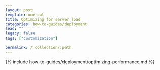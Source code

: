 ```yaml
---
layout: post
template: one-col
title: Optimizing for server load
categories: how-to-guides/deployment
lead: ""
legacy: false
tags: ["customization"]

permalink: /:collection/:path
---
```

{% include how-to-guides/deployment/optimizing-performance.md %}
